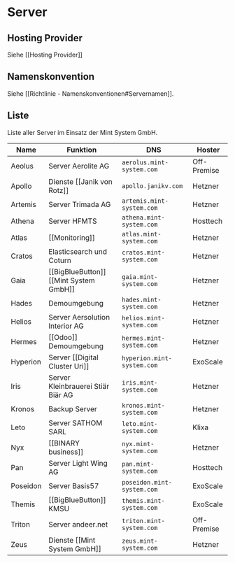# Server

## Hosting Provider

Siehe [[Hosting Provider]]

## Namenskonvention

Siehe [[Richtlinie - Namenskonventionen#Servernamen]].

## Liste

Liste aller Server im Einsatz der Mint System GmbH.

| Name     | Funktion                               | DNS                        | Hoster      |
| -------- | -------------------------------------- | -------------------------- | ----------- |
| Aeolus   | Server Aerolite AG                     | `aerolus.mint-system.com`  | Off-Premise |
| Apollo   | Dienste [[Janik von Rotz]]             | `apollo.janikv.com`        | Hetzner     |
| Artemis  | Server Trimada AG                      | `artemis.mint-system.com`  | Hetzner     |
| Athena   | Server HFMTS                           | `athena.mint-system.com`   | Hosttech    |
| Atlas    | [[Monitoring]]                         | `atlas.mint-system.com`    | Hetzner     |
| Cratos   | Elasticsearch und Coturn               | `cratos.mint-system.com`   | Hetzner     |
| Gaia     | [[BigBlueButton]] [[Mint System GmbH]] | `gaia.mint-system.com`     | Hetzner     |
| Hades    | Demoumgebung                           | `hades.mint-system.com`    | Hetzner     |
| Helios   | Server Aersolution Interior AG         | `helios.mint-system.com`   | Hetzner     |
| Hermes   | [[Odoo]] Demoumgebung                  | `hermes.mint-system.com`   | Hetzner     |
| Hyperion | Server [[Digital Cluster Uri]]         | `hyperion.mint-system.com` | ExoScale    |
| Iris     | Server Kleinbrauerei Stiär Biär AG     | `iris.mint-system.com`     | Hetzner     |
| Kronos   | Backup Server                          | `kronos.mint-system.com`   | Hetzner     |
| Leto     | Server SATHOM SARL                     | `leto.mint-system.com`     | Klixa       |
| Nyx      | [[BINARY business]]                    | `nyx.mint-system.com`      | Hetzner     |
| Pan      | Server Light Wing AG                   | `pan.mint-system.com`      | Hosttech    |
| Poseidon | Server Basis57                         | `poseidon.mint-system.com` | ExoScale    |
| Themis   | [[BigBlueButton]] KMSU                 | `themis.mint-system.com`   | ExoScale    |
| Triton   | Server andeer.net                      | `triton.mint-system.com`   | Off-Premise |
| Zeus     | Dienste [[Mint System GmbH]]           | `zeus.mint-system.com`     | Hetzner     |
